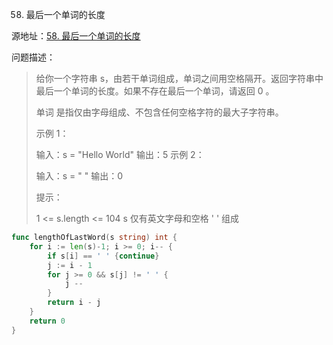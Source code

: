 58. 最后一个单词的长度

源地址：[58. 最后一个单词的长度](https://leetcode-cn.com/problems/length-of-last-word/)

问题描述：

>给你一个字符串 s，由若干单词组成，单词之间用空格隔开。返回字符串中最后一个单词的长度。如果不存在最后一个单词，请返回 0 。
>
>单词 是指仅由字母组成、不包含任何空格字符的最大子字符串。
>
> 
>
>示例 1：
>
>输入：s = "Hello World"
>输出：5
>示例 2：
>
>输入：s = " "
>输出：0
>
>
>提示：
>
>1 <= s.length <= 104
>s 仅有英文字母和空格 ' ' 组成

``` go
func lengthOfLastWord(s string) int {
    for i := len(s)-1; i >= 0; i-- {
        if s[i] == ' ' {continue}
        j := i - 1
        for j >= 0 && s[j] != ' ' {
            j --
        }
        return i - j
    }
    return 0 
}
```



